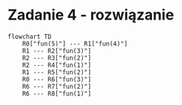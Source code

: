 # Zadanie 4 - rozwiązanie

```mermaid
flowchart TD
	R0["fun(5)"] --- R1["fun(4)"]
    R1 --- R2["fun(3)"]
    R2 --- R3["fun(2)"]
    R2 --- R4["fun(1)"]
    R1 --- R5["fun(2)"]
    R0 --- R6["fun(3)"]
    R6 --- R7["fun(2)"]
    R6 --- R8["fun(1)"]
```
